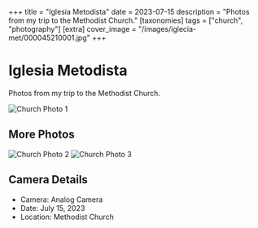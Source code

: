 +++
title = "Iglesia Metodista"
date = 2023-07-15
description = "Photos from my trip to the Methodist Church."
[taxonomies]
tags = ["church", "photography"]
[extra]
cover_image = "/images/iglecia-met/000045210001.jpg"
+++

# Iglesia Metodista

Photos from my trip to the Methodist Church.

![Church Photo 1](/images/iglecia-met/000045210001.jpg)

## More Photos

![Church Photo 2](/images/iglecia-met/000045210002.jpg)
![Church Photo 3](/images/iglecia-met/000045210003.jpg)

## Camera Details

- Camera: Analog Camera
- Date: July 15, 2023
- Location: Methodist Church


